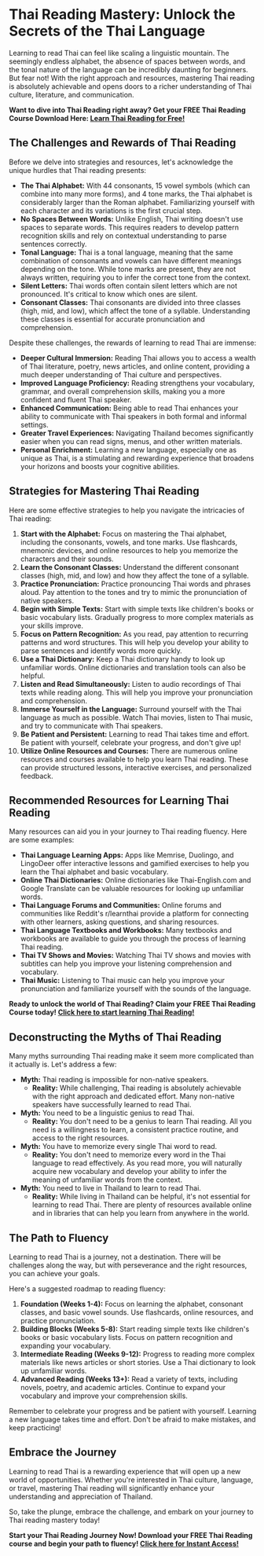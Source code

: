 # Thai Reading Mastery: Unlock the Secrets of the Thai Language

Learning to read Thai can feel like scaling a linguistic mountain. The seemingly endless alphabet, the absence of spaces between words, and the tonal nature of the language can be incredibly daunting for beginners. But fear not! With the right approach and resources, mastering Thai reading is absolutely achievable and opens doors to a richer understanding of Thai culture, literature, and communication.

**Want to dive into Thai Reading right away? Get your FREE Thai Reading Course Download Here: [Learn Thai Reading for Free!](https://udemywork.com/thai-read)**

## The Challenges and Rewards of Thai Reading

Before we delve into strategies and resources, let's acknowledge the unique hurdles that Thai reading presents:

*   **The Thai Alphabet:** With 44 consonants, 15 vowel symbols (which can combine into many more forms), and 4 tone marks, the Thai alphabet is considerably larger than the Roman alphabet. Familiarizing yourself with each character and its variations is the first crucial step.
*   **No Spaces Between Words:** Unlike English, Thai writing doesn't use spaces to separate words. This requires readers to develop pattern recognition skills and rely on contextual understanding to parse sentences correctly.
*   **Tonal Language:** Thai is a tonal language, meaning that the same combination of consonants and vowels can have different meanings depending on the tone. While tone marks are present, they are not always written, requiring you to infer the correct tone from the context.
*   **Silent Letters:** Thai words often contain silent letters which are not pronounced. It's critical to know which ones are silent.
*   **Consonant Classes:** Thai consonants are divided into three classes (high, mid, and low), which affect the tone of a syllable. Understanding these classes is essential for accurate pronunciation and comprehension.

Despite these challenges, the rewards of learning to read Thai are immense:

*   **Deeper Cultural Immersion:** Reading Thai allows you to access a wealth of Thai literature, poetry, news articles, and online content, providing a much deeper understanding of Thai culture and perspectives.
*   **Improved Language Proficiency:** Reading strengthens your vocabulary, grammar, and overall comprehension skills, making you a more confident and fluent Thai speaker.
*   **Enhanced Communication:** Being able to read Thai enhances your ability to communicate with Thai speakers in both formal and informal settings.
*   **Greater Travel Experiences:** Navigating Thailand becomes significantly easier when you can read signs, menus, and other written materials.
*   **Personal Enrichment:** Learning a new language, especially one as unique as Thai, is a stimulating and rewarding experience that broadens your horizons and boosts your cognitive abilities.

## Strategies for Mastering Thai Reading

Here are some effective strategies to help you navigate the intricacies of Thai reading:

1.  **Start with the Alphabet:** Focus on mastering the Thai alphabet, including the consonants, vowels, and tone marks. Use flashcards, mnemonic devices, and online resources to help you memorize the characters and their sounds.
2.  **Learn the Consonant Classes:** Understand the different consonant classes (high, mid, and low) and how they affect the tone of a syllable.
3.  **Practice Pronunciation:** Practice pronouncing Thai words and phrases aloud. Pay attention to the tones and try to mimic the pronunciation of native speakers.
4.  **Begin with Simple Texts:** Start with simple texts like children's books or basic vocabulary lists. Gradually progress to more complex materials as your skills improve.
5.  **Focus on Pattern Recognition:** As you read, pay attention to recurring patterns and word structures. This will help you develop your ability to parse sentences and identify words more quickly.
6.  **Use a Thai Dictionary:** Keep a Thai dictionary handy to look up unfamiliar words. Online dictionaries and translation tools can also be helpful.
7.  **Listen and Read Simultaneously:** Listen to audio recordings of Thai texts while reading along. This will help you improve your pronunciation and comprehension.
8.  **Immerse Yourself in the Language:** Surround yourself with the Thai language as much as possible. Watch Thai movies, listen to Thai music, and try to communicate with Thai speakers.
9.  **Be Patient and Persistent:** Learning to read Thai takes time and effort. Be patient with yourself, celebrate your progress, and don't give up!
10. **Utilize Online Resources and Courses:** There are numerous online resources and courses available to help you learn Thai reading. These can provide structured lessons, interactive exercises, and personalized feedback.

## Recommended Resources for Learning Thai Reading

Many resources can aid you in your journey to Thai reading fluency. Here are some examples:

*   **Thai Language Learning Apps:** Apps like Memrise, Duolingo, and LingoDeer offer interactive lessons and gamified exercises to help you learn the Thai alphabet and basic vocabulary.
*   **Online Thai Dictionaries:** Online dictionaries like Thai-English.com and Google Translate can be valuable resources for looking up unfamiliar words.
*   **Thai Language Forums and Communities:** Online forums and communities like Reddit's r/learnthai provide a platform for connecting with other learners, asking questions, and sharing resources.
*   **Thai Language Textbooks and Workbooks:** Many textbooks and workbooks are available to guide you through the process of learning Thai reading.
*   **Thai TV Shows and Movies:** Watching Thai TV shows and movies with subtitles can help you improve your listening comprehension and vocabulary.
*   **Thai Music:** Listening to Thai music can help you improve your pronunciation and familiarize yourself with the sounds of the language.

**Ready to unlock the world of Thai Reading? Claim your FREE Thai Reading Course today! [Click here to start learning Thai Reading!](https://udemywork.com/thai-read)**

## Deconstructing the Myths of Thai Reading

Many myths surrounding Thai reading make it seem more complicated than it actually is. Let's address a few:

*   **Myth:** Thai reading is impossible for non-native speakers.
    *   **Reality:** While challenging, Thai reading is absolutely achievable with the right approach and dedicated effort. Many non-native speakers have successfully learned to read Thai.
*   **Myth:** You need to be a linguistic genius to read Thai.
    *   **Reality:** You don't need to be a genius to learn Thai reading. All you need is a willingness to learn, a consistent practice routine, and access to the right resources.
*   **Myth:** You have to memorize every single Thai word to read.
    *   **Reality:** You don't need to memorize every word in the Thai language to read effectively. As you read more, you will naturally acquire new vocabulary and develop your ability to infer the meaning of unfamiliar words from the context.
*   **Myth:** You need to live in Thailand to learn to read Thai.
    *   **Reality:** While living in Thailand can be helpful, it's not essential for learning to read Thai. There are plenty of resources available online and in libraries that can help you learn from anywhere in the world.

## The Path to Fluency

Learning to read Thai is a journey, not a destination. There will be challenges along the way, but with perseverance and the right resources, you can achieve your goals.

Here's a suggested roadmap to reading fluency:

1.  **Foundation (Weeks 1-4):** Focus on learning the alphabet, consonant classes, and basic vowel sounds. Use flashcards, online resources, and practice pronunciation.
2.  **Building Blocks (Weeks 5-8):** Start reading simple texts like children's books or basic vocabulary lists. Focus on pattern recognition and expanding your vocabulary.
3.  **Intermediate Reading (Weeks 9-12):** Progress to reading more complex materials like news articles or short stories. Use a Thai dictionary to look up unfamiliar words.
4.  **Advanced Reading (Weeks 13+):** Read a variety of texts, including novels, poetry, and academic articles. Continue to expand your vocabulary and improve your comprehension skills.

Remember to celebrate your progress and be patient with yourself. Learning a new language takes time and effort. Don't be afraid to make mistakes, and keep practicing!

## Embrace the Journey

Learning to read Thai is a rewarding experience that will open up a new world of opportunities. Whether you're interested in Thai culture, language, or travel, mastering Thai reading will significantly enhance your understanding and appreciation of Thailand.

So, take the plunge, embrace the challenge, and embark on your journey to Thai reading mastery today!

**Start your Thai Reading Journey Now! Download your FREE Thai Reading course and begin your path to fluency! [Click here for Instant Access!](https://udemywork.com/thai-read)**
